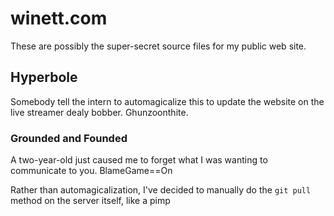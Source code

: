 # winett.com
These are possibly the super-secret source files for my public web site. 
## Hyperbole
Somebody tell the intern to automagicalize this to update the website on the live streamer dealy bobber.  Ghunzoonthite.
### Grounded and Founded
A two-year-old just caused me to forget what I was wanting to communicate to you.  BlameGame==On

Rather than automagicalization, I've decided to manually do the
`git pull`
method on the server itself, like a pimp
